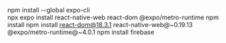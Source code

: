  npm install --global expo-cli  
npx expo install react-native-web react-dom @expo/metro-runtime
npm install
npm install react-dom@18.3.1 react-native-web@~0.19.13 @expo/metro-runtime@~4.0.1
npm install firebase